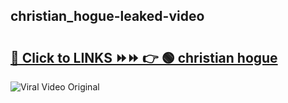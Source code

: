 
 ## christian_hogue-leaked-video 

# <h2><a href="https://clipsfans.com/christian_hogue&ref=git">🔗 Click to LINKS ⏩⏩ 👉 🟢 christian hogue </a></h2>

<a href="https://clipsfans.com/christian_hogue&ref=git" rel="nofollow" data-target="animated-image.originalLink"><img src="https://i.ibb.co.com/xMMVF88/686577567.gif" alt="Viral Video Original" style="max-width: 100%; display: inline-block;" data-target="animated-image.originalImage"></a>
